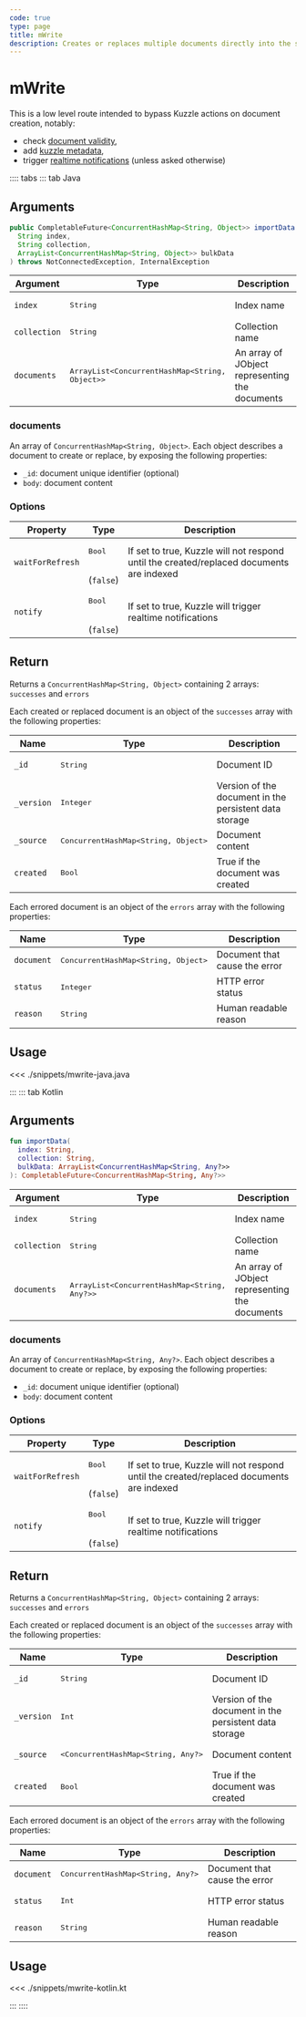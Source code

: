 ```yaml
---
code: true
type: page
title: mWrite
description: Creates or replaces multiple documents directly into the storage engine.
---
```


# mWrite

This is a low level route intended to bypass Kuzzle actions on document creation, notably:
  - check [document validity](/core/2/guides/advanced/data-validation),
  - add [kuzzle metadata](/core/2/guides/main-concepts/data-storage#kuzzle-metadata),
  - trigger [realtime notifications](/core/2/guides/main-concepts/realtime-engine) (unless asked otherwise)

:::: tabs
::: tab Java

## Arguments

```java
public CompletableFuture<ConcurrentHashMap<String, Object>> importData (
  String index,
  String collection,
  ArrayList<ConcurrentHashMap<String, Object>> bulkData
) throws NotConnectedException, InternalException
```

| Argument     | Type              | Description                                                                                                                      |
|--------------|-------------------|----------------------------------------------------------------------------------------------------------------------------------|
| `index`      | <pre>String</pre> | Index name                                                                                                                       |
| `collection` | <pre>String</pre> | Collection name                                                                                                                  |
| `documents`  | <pre>ArrayList<ConcurrentHashMap<String, Object>></pre> | An array of JObject representing the documents|

### documents

An array of `ConcurrentHashMap<String, Object>`. Each object describes a document to create or replace, by exposing the following properties:
  - `_id`: document unique identifier (optional)
  - `body`: document content

### Options

| Property         | Type                         | Description                                                                              |
|------------------|------------------------------|------------------------------------------------------------------------------------------|
| `waitForRefresh` | <pre>Bool</pre><br>(`false`) | If set to true, Kuzzle will not respond until the created/replaced documents are indexed |
| `notify`         | <pre>Bool</pre><br>(`false`) | If set to true, Kuzzle will trigger realtime notifications                               |

## Return

Returns a `ConcurrentHashMap<String, Object>` containing 2 arrays: `successes` and `errors`

Each created or replaced document is an object of the `successes` array with the following properties:

| Name      | Type              | Description                                            |
| --------- | ----------------- | ------------------------------------------------------ |
| `_id`      | <pre>String</pre> | Document ID                     |
| `_version` | <pre>Integer</pre> | Version of the document in the persistent data storage |
| `_source`  | <pre>ConcurrentHashMap<String, Object></pre> | Document content                                       |
| `created`  | <pre>Bool</pre> | True if the document was created |

Each errored document is an object of the `errors` array with the following properties:

| Name      | Type              | Description                                            |
| --------- | ----------------- | ------------------------------------------------------ |
| `document`  | <pre>ConcurrentHashMap<String, Object></pre> | Document that cause the error                                       |
| `status` | <pre>Integer</pre> | HTTP error status |
| `reason`  | <pre>String</pre> | Human readable reason |

## Usage

<<< ./snippets/mwrite-java.java

:::
::: tab Kotlin

## Arguments

```kotlin
fun importData(
  index: String,
  collection: String,
  bulkData: ArrayList<ConcurrentHashMap<String, Any?>>
): CompletableFuture<ConcurrentHashMap<String, Any?>>
```

| Argument     | Type              | Description                                                                                                                      |
|--------------|-------------------|----------------------------------------------------------------------------------------------------------------------------------|
| `index`      | <pre>String</pre> | Index name                                                                                                                       |
| `collection` | <pre>String</pre> | Collection name                                                                                                                  |
| `documents`  | <pre>ArrayList<ConcurrentHashMap<String, Any?>></pre> | An array of JObject representing the documents|

### documents

An array of `ConcurrentHashMap<String, Any?>`. Each object describes a document to create or replace, by exposing the following properties:
  - `_id`: document unique identifier (optional)
  - `body`: document content

### Options

| Property         | Type                         | Description                                                                              |
|------------------|------------------------------|------------------------------------------------------------------------------------------|
| `waitForRefresh` | <pre>Bool</pre><br>(`false`) | If set to true, Kuzzle will not respond until the created/replaced documents are indexed |
| `notify`         | <pre>Bool</pre><br>(`false`) | If set to true, Kuzzle will trigger realtime notifications                               |

## Return

Returns a `ConcurrentHashMap<String, Object>` containing 2 arrays: `successes` and `errors`

Each created or replaced document is an object of the `successes` array with the following properties:

| Name      | Type              | Description                                            |
| --------- | ----------------- | ------------------------------------------------------ |
| `_id`      | <pre>String</pre> | Document ID                     |
| `_version` | <pre>Int</pre> | Version of the document in the persistent data storage |
| `_source`  | <pre><ConcurrentHashMap<String, Any?></pre> | Document content                                       |
| `created`  | <pre>Bool</pre> | True if the document was created |

Each errored document is an object of the `errors` array with the following properties:

| Name      | Type              | Description                                            |
| --------- | ----------------- | ------------------------------------------------------ |
| `document`  | <pre>ConcurrentHashMap<String, Any?></pre> | Document that cause the error                                       |
| `status` | <pre>Int</pre> | HTTP error status |
| `reason`  | <pre>String</pre> | Human readable reason |

## Usage

<<< ./snippets/mwrite-kotlin.kt

:::
::::
